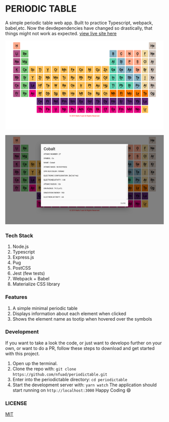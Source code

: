 # PERIODIC TABLE

A simple periodic table web app. Built to practice Typescript, webpack, babel,etc. Now the devdependencies have changed so drastically, that things might not work as expected. [view live site here](https://chemicool.herokuapp.com)

[![periodic table demo](./demo/demo-1.png)](https://chemicool.herokuapp.com)

[![periodic table demo 2](./demo/demo-2.png)](https://chemicool.herokuapp.com)

### Tech Stack

1. Node.js
2. Typescript
3. Express.js
4. Pug
5. PostCSS
6. Jest (few tests)
7. Webpack + Babel
8. Materialize CSS library

### Features

1. A simple minimal periodic table
2. Displays information about each element when clicked
3. Shows the element name as tootip when hovered over the symbols

### Development

If you want to take a look the code, or just want to developo further on your own, or want to do a PR, follow these steps to download and get started with this project.

1. Open up the terminal.
2. Clone the repo with: `git clone https://github.com/nfuad/periodictable.git`
3. Enter into the periodictable directory: `cd periodictable`
4. Start the development server with: `yarn watch`
   The application should start running on `http://localhost:3000`
   Happy Coding :smile:

### LICENSE

[MIT](./LICENSE)
